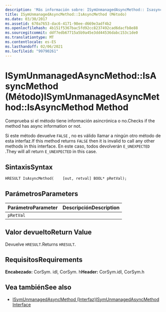 ```yaml
---
description: 'Más información sobre: ISymUnmanagedAsyncMethod:: Isasyncmethod ((método)'
title: ISymUnmanagedAsyncMethod::IsAsyncMethod (Método)
ms.date: 03/30/2017
ms.assetid: 670a7653-dac6-4171-98ee-d669e3adf4b2
ms.openlocfilehash: 4b151f5367bac5fd92cc8237492cad6dacfb8e88
ms.sourcegitcommit: ddf7edb67715a5b9a45e3dd44536dabc153c1de0
ms.translationtype: MT
ms.contentlocale: es-ES
ms.lasthandoff: 02/06/2021
ms.locfileid: "99790261"
---
```

# <a name="isymunmanagedasyncmethodisasyncmethod-method"></a><span data-ttu-id="df9a5-103">ISymUnmanagedAsyncMethod::IsAsyncMethod (Método)</span><span class="sxs-lookup"><span data-stu-id="df9a5-103">ISymUnmanagedAsyncMethod::IsAsyncMethod Method</span></span>

<span data-ttu-id="df9a5-104">Comprueba si el método tiene información asincrónica o no.</span><span class="sxs-lookup"><span data-stu-id="df9a5-104">Checks if the method has async information or not.</span></span>  
  
 <span data-ttu-id="df9a5-105">Si este método devuelve `FALSE` , no es válido llamar a ningún otro método de esta interfaz.</span><span class="sxs-lookup"><span data-stu-id="df9a5-105">If this method returns `FALSE` then it is invalid to call any other methods in this interface.</span></span> <span data-ttu-id="df9a5-106">En este caso, todos devolverán `E_UNEXPECTED` .</span><span class="sxs-lookup"><span data-stu-id="df9a5-106">They will all return `E_UNEXPECTED` in this case.</span></span>  
  
## <a name="syntax"></a><span data-ttu-id="df9a5-107">Sintaxis</span><span class="sxs-lookup"><span data-stu-id="df9a5-107">Syntax</span></span>  
  
```idl  
HRESULT IsAsyncMethod(    [out, retval] BOOL* pRetVal);  
```  
  
## <a name="parameters"></a><span data-ttu-id="df9a5-108">Parámetros</span><span class="sxs-lookup"><span data-stu-id="df9a5-108">Parameters</span></span>  
  
|<span data-ttu-id="df9a5-109">Parámetro</span><span class="sxs-lookup"><span data-stu-id="df9a5-109">Parameter</span></span>|<span data-ttu-id="df9a5-110">Descripción</span><span class="sxs-lookup"><span data-stu-id="df9a5-110">Description</span></span>|  
|---------------|-----------------|  
|`pRetVal`||  
  
## <a name="return-value"></a><span data-ttu-id="df9a5-111">Valor devuelto</span><span class="sxs-lookup"><span data-stu-id="df9a5-111">Return Value</span></span>  

 <span data-ttu-id="df9a5-112">Devuelve `HRESULT`.</span><span class="sxs-lookup"><span data-stu-id="df9a5-112">Returns `HRESULT`.</span></span>  
  
## <a name="requirements"></a><span data-ttu-id="df9a5-113">Requisitos</span><span class="sxs-lookup"><span data-stu-id="df9a5-113">Requirements</span></span>  

 <span data-ttu-id="df9a5-114">**Encabezado:** CorSym. idl, CorSym. h</span><span class="sxs-lookup"><span data-stu-id="df9a5-114">**Header:** CorSym.idl, CorSym.h</span></span>  
  
## <a name="see-also"></a><span data-ttu-id="df9a5-115">Vea también</span><span class="sxs-lookup"><span data-stu-id="df9a5-115">See also</span></span>

- [<span data-ttu-id="df9a5-116">ISymUnmanagedAsyncMethod (Interfaz)</span><span class="sxs-lookup"><span data-stu-id="df9a5-116">ISymUnmanagedAsyncMethod Interface</span></span>](isymunmanagedasyncmethod-interface.md)
